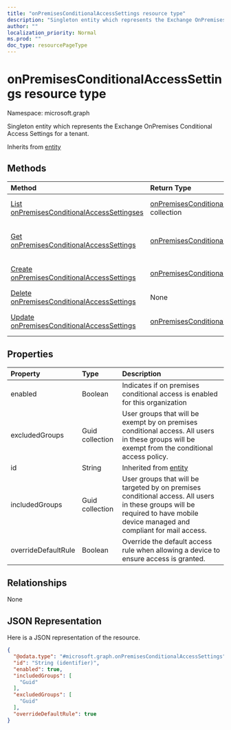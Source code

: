 ```yaml
---
title: "onPremisesConditionalAccessSettings resource type"
description: "Singleton entity which represents the Exchange OnPremises Conditional Access Settings for a tenant."
author: ""
localization_priority: Normal
ms.prod: ""
doc_type: resourcePageType
---
```


# onPremisesConditionalAccessSettings resource type


Namespace: microsoft.graph

Singleton entity which represents the Exchange OnPremises Conditional Access Settings for a tenant.


Inherits from [entity](../resources/entity.md)

## Methods
|Method|Return Type|Description|
|:---|:---|:---|
|[List onPremisesConditionalAccessSettingses](../api/onpremisesconditionalaccesssettings-list.md)|[onPremisesConditionalAccessSettings](../resources/onpremisesconditionalaccesssettings.md) collection|List properties and relationships of the [onPremisesConditionalAccessSettings](../resources/onpremisesconditionalaccesssettings.md) objects.|
|[Get onPremisesConditionalAccessSettings](../api/onpremisesconditionalaccesssettings-get.md)|[onPremisesConditionalAccessSettings](../resources/onpremisesconditionalaccesssettings.md)|Read properties and relationships of the [onPremisesConditionalAccessSettings](../resources/onpremisesconditionalaccesssettings.md) object.|
|[Create onPremisesConditionalAccessSettings](../api/onpremisesconditionalaccesssettings-create.md)|[onPremisesConditionalAccessSettings](../resources/onpremisesconditionalaccesssettings.md)|Create a new [onPremisesConditionalAccessSettings](../resources/onpremisesconditionalaccesssettings.md) object.|
|[Delete onPremisesConditionalAccessSettings](../api/onpremisesconditionalaccesssettings-delete.md)|None|Deletes a [onPremisesConditionalAccessSettings](../resources/onpremisesconditionalaccesssettings.md).|
|[Update onPremisesConditionalAccessSettings](../api/onpremisesconditionalaccesssettings-update.md)|[onPremisesConditionalAccessSettings](../resources/onpremisesconditionalaccesssettings.md)|Update the properties of a [onPremisesConditionalAccessSettings](../resources/onpremisesconditionalaccesssettings.md) object.|

## Properties
|Property|Type|Description|
|:---|:---|:---|
|enabled|Boolean|Indicates if on premises conditional access is enabled for this organization|
|excludedGroups|Guid collection|User groups that will be exempt by on premises conditional access. All users in these groups will be exempt from the conditional access policy.|
|id|String| Inherited from [entity](../resources/entity.md)|
|includedGroups|Guid collection|User groups that will be targeted by on premises conditional access. All users in these groups will be required to have mobile device managed and compliant for mail access.|
|overrideDefaultRule|Boolean|Override the default access rule when allowing a device to ensure access is granted.|

## Relationships
None

## JSON Representation
Here is a JSON representation of the resource.
<!-- {
  "blockType": "resource",
  "keyProperty": "id",
  "@odata.type": "microsoft.graph.onPremisesConditionalAccessSettings",
  "baseType": "microsoft.graph.entity",
  "openType": false
}
-->
``` json
{
  "@odata.type": "#microsoft.graph.onPremisesConditionalAccessSettings",
  "id": "String (identifier)",
  "enabled": true,
  "includedGroups": [
    "Guid"
  ],
  "excludedGroups": [
    "Guid"
  ],
  "overrideDefaultRule": true
}
```

